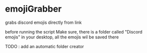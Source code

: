 # emojiGrabber
grabs discord emojis directly from link

before running the script Make sure, there is a folder called "Discord emojis" in your desktop, all the emojis wil be saved there

TODO : add an automatic folder creator
